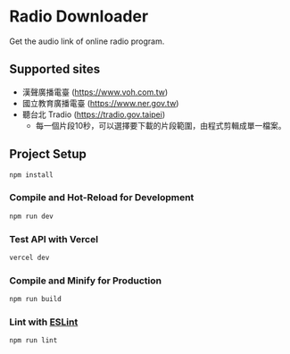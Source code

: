 # Radio Downloader

Get the audio link of online radio program.

## Supported sites

- 漢聲廣播電臺 (https://www.voh.com.tw)
- 國立教育廣播電臺 (https://www.ner.gov.tw)
- 聽台北 Tradio (https://tradio.gov.taipei)
  - 每一個片段10秒，可以選擇要下載的片段範圍，由程式剪輯成單一檔案。

## Project Setup

```sh
npm install
```

### Compile and Hot-Reload for Development

```sh
npm run dev
```

### Test API with Vercel

```sh
vercel dev
```

### Compile and Minify for Production

```sh
npm run build
```

### Lint with [ESLint](https://eslint.org/)

```sh
npm run lint
```
